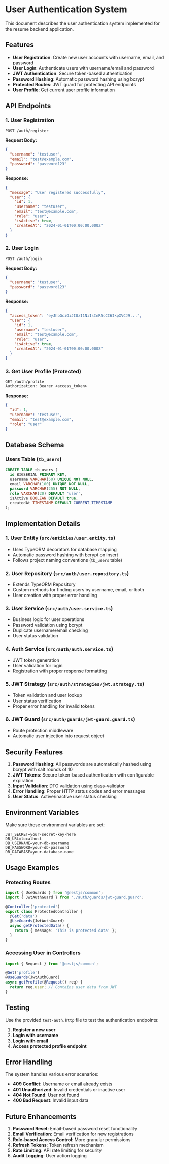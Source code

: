 # User Authentication System

This document describes the user authentication system implemented for the resume backend application.

## Features

- **User Registration**: Create new user accounts with username, email, and password
- **User Login**: Authenticate users with username/email and password
- **JWT Authentication**: Secure token-based authentication
- **Password Hashing**: Automatic password hashing using bcrypt
- **Protected Routes**: JWT guard for protecting API endpoints
- **User Profile**: Get current user profile information

## API Endpoints

### 1. User Registration
```
POST /auth/register
```

**Request Body:**
```json
{
  "username": "testuser",
  "email": "test@example.com",
  "password": "password123"
}
```

**Response:**
```json
{
  "message": "User registered successfully",
  "user": {
    "id": 1,
    "username": "testuser",
    "email": "test@example.com",
    "role": "user",
    "isActive": true,
    "createdAt": "2024-01-01T00:00:00.000Z"
  }
}
```

### 2. User Login
```
POST /auth/login
```

**Request Body:**
```json
{
  "username": "testuser",
  "password": "password123"
}
```

**Response:**
```json
{
  "access_token": "eyJhbGciOiJIUzI1NiIsInR5cCI6IkpXVCJ9...",
  "user": {
    "id": 1,
    "username": "testuser",
    "email": "test@example.com",
    "role": "user",
    "isActive": true,
    "createdAt": "2024-01-01T00:00:00.000Z"
  }
}
```

### 3. Get User Profile (Protected)
```
GET /auth/profile
Authorization: Bearer <access_token>
```

**Response:**
```json
{
  "id": 1,
  "username": "testuser",
  "email": "test@example.com",
  "role": "user"
}
```

## Database Schema

### Users Table (`tb_users`)
```sql
CREATE TABLE tb_users (
  id BIGSERIAL PRIMARY KEY,
  username VARCHAR(50) UNIQUE NOT NULL,
  email VARCHAR(100) UNIQUE NOT NULL,
  password VARCHAR(255) NOT NULL,
  role VARCHAR(20) DEFAULT 'user',
  isActive BOOLEAN DEFAULT true,
  createdAt TIMESTAMP DEFAULT CURRENT_TIMESTAMP
);
```

## Implementation Details

### 1. User Entity (`src/entities/user.entity.ts`)
- Uses TypeORM decorators for database mapping
- Automatic password hashing with bcrypt on insert
- Follows project naming conventions (`tb_users` table)

### 2. User Repository (`src/auth/user.repository.ts`)
- Extends TypeORM Repository
- Custom methods for finding users by username, email, or both
- User creation with proper error handling

### 3. User Service (`src/auth/user.service.ts`)
- Business logic for user operations
- Password validation using bcrypt
- Duplicate username/email checking
- User status validation

### 4. Auth Service (`src/auth/auth.service.ts`)
- JWT token generation
- User validation for login
- Registration with proper response formatting

### 5. JWT Strategy (`src/auth/strategies/jwt.strategy.ts`)
- Token validation and user lookup
- User status verification
- Proper error handling for invalid tokens

### 6. JWT Guard (`src/auth/guards/jwt-guard.guard.ts`)
- Route protection middleware
- Automatic user injection into request object

## Security Features

1. **Password Hashing**: All passwords are automatically hashed using bcrypt with salt rounds of 10
2. **JWT Tokens**: Secure token-based authentication with configurable expiration
3. **Input Validation**: DTO validation using class-validator
4. **Error Handling**: Proper HTTP status codes and error messages
5. **User Status**: Active/inactive user status checking

## Environment Variables

Make sure these environment variables are set:
```env
JWT_SECRET=your-secret-key-here
DB_URL=localhost
DB_USERNAME=your-db-username
DB_PASSWORD=your-db-password
DB_DATABASE=your-database-name
```

## Usage Examples

### Protecting Routes
```typescript
import { UseGuards } from '@nestjs/common';
import { JwtAuthGuard } from './auth/guards/jwt-guard.guard';

@Controller('protected')
export class ProtectedController {
  @Get('data')
  @UseGuards(JwtAuthGuard)
  async getProtectedData() {
    return { message: 'This is protected data' };
  }
}
```

### Accessing User in Controllers
```typescript
import { Request } from '@nestjs/common';

@Get('profile')
@UseGuards(JwtAuthGuard)
async getProfile(@Request() req) {
  return req.user; // Contains user data from JWT
}
```

## Testing

Use the provided `test-auth.http` file to test the authentication endpoints:

1. **Register a new user**
2. **Login with username**
3. **Login with email**
4. **Access protected profile endpoint**

## Error Handling

The system handles various error scenarios:
- **409 Conflict**: Username or email already exists
- **401 Unauthorized**: Invalid credentials or inactive user
- **404 Not Found**: User not found
- **400 Bad Request**: Invalid input data

## Future Enhancements

1. **Password Reset**: Email-based password reset functionality
2. **Email Verification**: Email verification for new registrations
3. **Role-based Access Control**: More granular permissions
4. **Refresh Tokens**: Token refresh mechanism
5. **Rate Limiting**: API rate limiting for security
6. **Audit Logging**: User action logging 